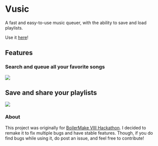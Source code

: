 # Vusic

A fast and easy-to-use music queuer, with the ability to save and load playlists.

Use it [here](https://vusicmusic.herokuapp.com/)!

## Features

### Search and queue all your favorite songs
![](https://github.com/vivCoding/vusic/main/demo/searchQueue.gif)

## Save and share your playlists
![](https://github.com/vivCoding/vusic/main/demo/saveShare.gif)


### About
This project was originally for [BoilerMake VIII Hackathon](https://devpost.com/software/vusic-a3247j). I decided to remake it to fix multiple bugs and have stable features. Though, if you do find bugs while using it, do post an issue, and feel free to contribute!
